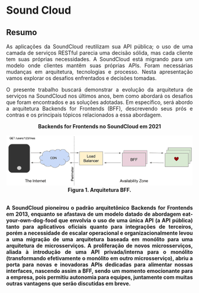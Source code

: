  
# Sound Cloud

## Resumo

<div align="justify">
As aplicações da SoundCloud reutilizam sua API pública; o uso de uma camada de serviços RESTful parecia uma decisão sólida, mas cada cliente tem suas próprias
necessidades. A SoundCloud está migrando para um modelo onde clientes mantêm suas próprias APIs. Foram necessárias mudanças em arquitetura, tecnologias e processo. Nesta
apresentação vamos explorar os desafios enfrentados e decisões tomadas.<br>

O presente trabalho buscará demonstrar a evolução da arquitetura de serviços na SoundCloud nos últimos anos, bem como abordará os desafios que foram encontrados e as
soluções adotadas. Em específico, será abordo a arquitetura Backends for Frontends (BFF), descrevendo seus prós e contras e os principais tópicos relacionados a essa
abordagem.

<div align="center">
  <b>Backends for Frontends no SoundCloud em 2021</b><br><br>
  <img src="./Imagens/bff-2021.png" alt="Arquitetura Backends for Frontends"></b><br>
   <b>Figura 1. Arquitetura BFF.<br>
</div> <br>

A SoundCloud pioneirou o padrão arquitetônico Backends for Frontends em 2013, enquanto se afastava de um modelo datado de abordagem eat-your-own-dog-food que envolvia o uso de uma única API (a API pública) tanto para aplicativos oficiais quanto para integrações de terceiros, porém a necessidade de escalar operacional e
organizacionalmente levou a uma migração de uma arquitetura baseada em monólito para uma arquitetura de microsserviços. A proliferação de novos microsserviços, aliada à
introdução de uma API privada/interna para o monólito (transformando efetivamente o monólito em outro microsserviço), abriu a porta para novas e inovadoras APIs
dedicadas para alimentar nossas interfaces, nascendo assim a BFF, sendo um momento emocionante para a empresa, pois permitiu autonomia para equipes, juntamente com
muitas outras vantagens que serão discutidas em breve. <br>

</div>
